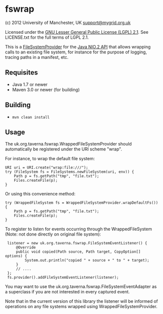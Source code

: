 fswrap
======

(c) 2012 University of Manchester, UK <support@mygrid.org.uk>

Licensed under the 
[GNU Lesser General Public License (LGPL) 2.1](http://www.gnu.org/licenses/lgpl-2.1). 
See LICENSE.txt for the full terms of LGPL 2.1.

This is a 
[FileSystemProvider](http://docs.oracle.com/javase/7/docs/technotes/guides/io/fsp/filesystemprovider.html)
for the [Java NIO.2 API](http://docs.oracle.com/javase/tutorial/essential/io/fileio.html) 
that allows wrapping calls to an existing file system, for instance for the purpose 
of logging, tracing paths in a manifest, etc.


Requisites
----------

* Java 1.7 or newer
* Maven 3.0 or newer (for building)


Building
--------

* `mvn clean install`


Usage
-----

The uk.org.taverna.fswrap.WrappedFileSystemProvider should automatically 
be registered under the URI scheme "wrap".

For instance, to wrap the default file system: 

    URI uri = URI.create("wrap:file:///");
    try (FileSystem fs = FileSystems.newFileSystem(uri, env)) {
        Path p = fs.getPath("tmp", "file.txt");
        Files.createFile(p);
    }

Or using this convenience method:

	try (WrappedFileSystem fs = WrappedFileSystemProvider.wrapDefaultFs()) {
        Path p = fs.getPath("tmp", "file.txt");
        Files.createFile(p);
	}
	
To register to listen for events occurring through the WrappedFileSystem
(Note: not done directly on original file system):
     
     listener = new uk.org.taverna.fswrap.FileSystemEventListener() {
         @Override
         public void copied(Path source, Path target, CopyOption[] options) {
             System.out.println("copied " + source + " to " + target);
         }
         // ....
     };
     fs.provider().addFileSystemEventListener(listener);

You may want to use the uk.org.taverna.fswrap.FileSystemEventAdapter as a
superclass if you are not interested in every captured event. 

Note that in the current version of this library the listener will be
informed of operations on any file systems wrapped using WrappedFileSystemProvider.